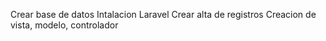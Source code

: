 Crear base de datos
Intalacion Laravel
Crear alta de registros
Creacion de vista, modelo, controlador
